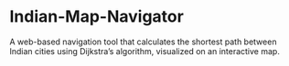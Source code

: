 # Indian-Map-Navigator
A web-based navigation tool that calculates the shortest path between Indian cities using Dijkstra’s algorithm, visualized on an interactive map.
